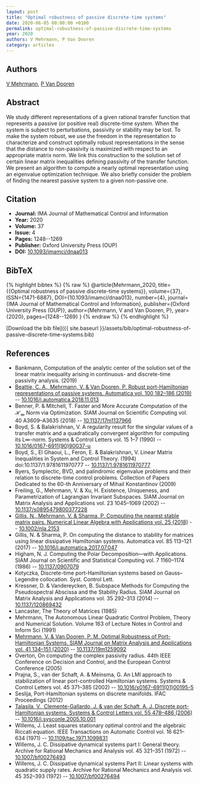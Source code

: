 ```yaml
---
layout: post
title: "Optimal robustness of passive discrete-time systems"
date: 2020-06-05 00:00:00 +0100
permalink: optimal-robustness-of-passive-discrete-time-systems
year: 2020
authors: V Mehrmann, P Van Dooren
category: articles
---
```

 
## Authors
[V Mehrmann](authors/volker-mehrmann), [P Van Dooren](authors/paul-m-van-dooren)
 
## Abstract
We study different representations of a given rational transfer function that represents a passive (or positive real) discrete-time system. When the system is subject to perturbations, passivity or stability may be lost. To make the system robust, we use the freedom in the representation to characterize and construct optimally robust representations in the sense that the distance to non-passivity is maximized with respect to an appropriate matrix norm. We link this construction to the solution set of certain linear matrix inequalities defining passivity of the transfer function. We present an algorithm to compute a nearly optimal representation using an eigenvalue optimization technique. We also briefly consider the problem of finding the nearest passive system to a given non-passive one.
 
## Citation
- **Journal:** IMA Journal of Mathematical Control and Information
- **Year:** 2020
- **Volume:** 37
- **Issue:** 4
- **Pages:** 1248--1269
- **Publisher:** Oxford University Press (OUP)
- **DOI:** [10.1093/imamci/dnaa013](https://doi.org/10.1093/imamci/dnaa013)
 
## BibTeX
{% highlight bibtex %}
{% raw %}
@article{Mehrmann_2020,
  title={{Optimal robustness of passive discrete-time systems}},
  volume={37},
  ISSN={1471-6887},
  DOI={10.1093/imamci/dnaa013},
  number={4},
  journal={IMA Journal of Mathematical Control and Information},
  publisher={Oxford University Press (OUP)},
  author={Mehrmann, V and Van Dooren, P},
  year={2020},
  pages={1248--1269}
}
{% endraw %}
{% endhighlight %}
 
[Download the bib file]({{ site.baseurl }}/assets/bib/optimal-robustness-of-passive-discrete-time-systems.bib)
 
## References
- Bankmann, Computation of the analytic center of the solution set of the linear matrix inequality arising in continuous- and discrete-time passivity analysis. (2019)
- [Beattie, C. A., Mehrmann, V. & Van Dooren, P. Robust port-Hamiltonian representations of passive systems. Automatica vol. 100 182–186 (2019)](robust-port-hamiltonian-representations-of-passive-systems) -- [10.1016/j.automatica.2018.11.013](https://doi.org/10.1016/j.automatica.2018.11.013)
- Benner, P. & Mitchell, T. Faster and More Accurate Computation of the $\mathcal{H}_\infty$ Norm via Optimization. SIAM Journal on Scientific Computing vol. 40 A3609–A3635 (2018) -- [10.1137/17m1137966](https://doi.org/10.1137/17m1137966)
- Boyd, S. & Balakrishnan, V. A regularity result for the singular values of a transfer matrix and a quadratically convergent algorithm for computing its L∞-norm. Systems &amp; Control Letters vol. 15 1–7 (1990) -- [10.1016/0167-6911(90)90037-u](https://doi.org/10.1016/0167-6911(90)90037-u)
- Boyd, S., El Ghaoui, L., Feron, E. & Balakrishnan, V. Linear Matrix Inequalities in System and Control Theory. (1994) doi:10.1137/1.9781611970777 -- [10.1137/1.9781611970777](https://doi.org/10.1137/1.9781611970777)
- Byers, Symplectic, BVD, and palindromic eigenvalue problems and their relation to discrete-time control problems. Collection of Papers Dedicated to the 60-th Anniversary of Mihail Konstantinov (2009)
- Freiling, G., Mehrmann, V. & Xu, H. Existence, Uniqueness, and Parametrization of Lagrangian Invariant Subspaces. SIAM Journal on Matrix Analysis and Applications vol. 23 1045–1069 (2002) -- [10.1137/s0895479800377228](https://doi.org/10.1137/s0895479800377228)
- [Gillis, N., Mehrmann, V. & Sharma, P. Computing the nearest stable matrix pairs. Numerical Linear Algebra with Applications vol. 25 (2018)](computing-the-nearest-stable-matrix-pairs) -- [10.1002/nla.2153](https://doi.org/10.1002/nla.2153)
- Gillis, N. & Sharma, P. On computing the distance to stability for matrices using linear dissipative Hamiltonian systems. Automatica vol. 85 113–121 (2017) -- [10.1016/j.automatica.2017.07.047](https://doi.org/10.1016/j.automatica.2017.07.047)
- Higham, N. J. Computing the Polar Decomposition—with Applications. SIAM Journal on Scientific and Statistical Computing vol. 7 1160–1174 (1986) -- [10.1137/0907079](https://doi.org/10.1137/0907079)
- Kotyczka, Discrete-time port-Hamiltonian systems based on Gauss–Legendre collocation. Syst. Control Lett.
- Kressner, D. & Vandereycken, B. Subspace Methods for Computing the Pseudospectral Abscissa and the Stability Radius. SIAM Journal on Matrix Analysis and Applications vol. 35 292–313 (2014) -- [10.1137/120869432](https://doi.org/10.1137/120869432)
- Lancaster, The Theory of Matrices (1985)
- Mehrmann, The Autonomous Linear Quadratic Control Problem, Theory and Numerical Solution. Volume 163 of Lecture Notes in Control and Inform Sci (1991)
- [Mehrmann, V. & Van Dooren, P. M. Optimal Robustness of Port-Hamiltonian Systems. SIAM Journal on Matrix Analysis and Applications vol. 41 134–151 (2020)](optimal-robustness-of-port-hamiltonian-systems) -- [10.1137/19m1259092](https://doi.org/10.1137/19m1259092)
- Overton, On computing the complex passivity radius. 44th IEEE Conference on Decision and Control, and the European Control Conference (2005)
- Prajna, S., van der Schaft, A. & Meinsma, G. An LMI approach to stabilization of linear port-controlled Hamiltonian systems. Systems &amp; Control Letters vol. 45 371–385 (2002) -- [10.1016/s0167-6911(01)00195-5](https://doi.org/10.1016/s0167-6911(01)00195-5)
- Seslija, Port-Hamiltonian systems on discrete manifolds. IFAC Proceedings (2012)
- [Talasila, V., Clemente-Gallardo, J. & van der Schaft, A. J. Discrete port-Hamiltonian systems. Systems &amp; Control Letters vol. 55 478–486 (2006)](discrete-port-hamiltonian-systems) -- [10.1016/j.sysconle.2005.10.001](https://doi.org/10.1016/j.sysconle.2005.10.001)
- Willems, J. Least squares stationary optimal control and the algebraic Riccati equation. IEEE Transactions on Automatic Control vol. 16 621–634 (1971) -- [10.1109/tac.1971.1099831](https://doi.org/10.1109/tac.1971.1099831)
- Willems, J. C. Dissipative dynamical systems part I: General theory. Archive for Rational Mechanics and Analysis vol. 45 321–351 (1972) -- [10.1007/bf00276493](https://doi.org/10.1007/bf00276493)
- Willems, J. C. Dissipative dynamical systems Part II: Linear systems with quadratic supply rates. Archive for Rational Mechanics and Analysis vol. 45 352–393 (1972) -- [10.1007/bf00276494](https://doi.org/10.1007/bf00276494)

